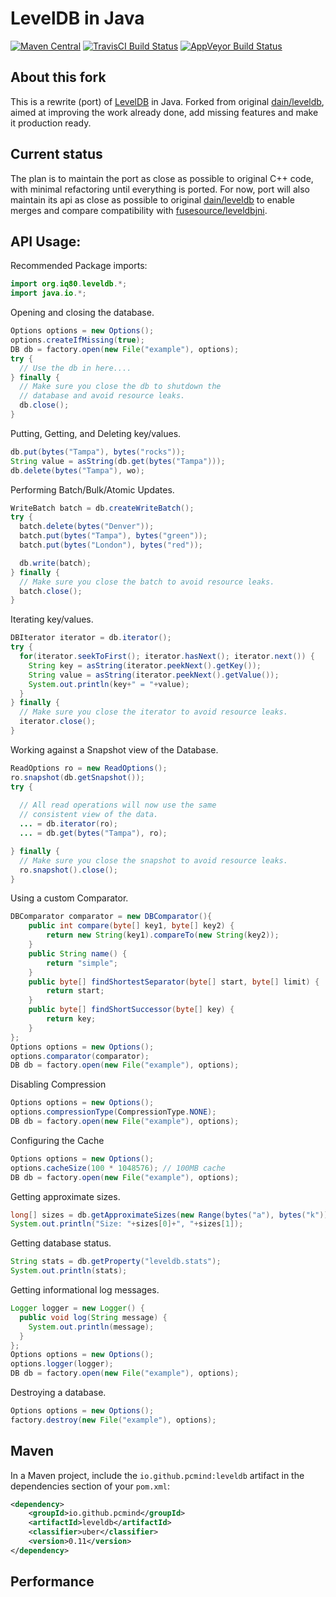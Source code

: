 # LevelDB in Java
[![Maven Central](https://maven-badges.herokuapp.com/maven-central/io.github.pcmind/leveldb/badge.svg)](https://maven-badges.herokuapp.com/maven-central/io.github.pcmind/leveldb)
[![TravisCI Build Status](https://travis-ci.org/pcmind/leveldb.svg?branch=master)](https://travis-ci.org/pcmind/leveldb)
[![AppVeyor Build Status](https://ci.appveyor.com/api/projects/status/kkiy4t9983gsy6bj/branch/master?svg=true)](https://ci.appveyor.com/project/pcmind/leveldb/branch/master)

## About this fork
This is a rewrite (port) of [LevelDB](https://github.com/google/leveldb) in
Java. Forked from original [dain/leveldb](https://github.com/dain/leveldb/), aimed at
improving the work already done, add missing features and make it production ready. 

## Current status

The plan is to maintain the port as close as possible to original C++ code, with minimal 
refactoring until everything is ported. For now, port will also maintain its api 
as close as possible to original [dain/leveldb](https://github.com/dain/leveldb/) 
to enable merges and compare compatibility with [fusesource/leveldbjni](https://github.com/fusesource/leveldbjni/).

## API Usage:

Recommended Package imports:

```java
import org.iq80.leveldb.*;
import java.io.*;
```

Opening and closing the database.

```java
Options options = new Options();
options.createIfMissing(true);
DB db = factory.open(new File("example"), options);
try {
  // Use the db in here....
} finally {
  // Make sure you close the db to shutdown the 
  // database and avoid resource leaks.
  db.close();
}
```

Putting, Getting, and Deleting key/values.

```java
db.put(bytes("Tampa"), bytes("rocks"));
String value = asString(db.get(bytes("Tampa")));
db.delete(bytes("Tampa"), wo);
```

Performing Batch/Bulk/Atomic Updates.

```java
WriteBatch batch = db.createWriteBatch();
try {
  batch.delete(bytes("Denver"));
  batch.put(bytes("Tampa"), bytes("green"));
  batch.put(bytes("London"), bytes("red"));

  db.write(batch);
} finally {
  // Make sure you close the batch to avoid resource leaks.
  batch.close();
}
```

Iterating key/values.

```java
DBIterator iterator = db.iterator();
try {
  for(iterator.seekToFirst(); iterator.hasNext(); iterator.next()) {
    String key = asString(iterator.peekNext().getKey());
    String value = asString(iterator.peekNext().getValue());
    System.out.println(key+" = "+value);
  }
} finally {
  // Make sure you close the iterator to avoid resource leaks.
  iterator.close();
}
```

Working against a Snapshot view of the Database.

```java
ReadOptions ro = new ReadOptions();
ro.snapshot(db.getSnapshot());
try {
  
  // All read operations will now use the same 
  // consistent view of the data.
  ... = db.iterator(ro);
  ... = db.get(bytes("Tampa"), ro);

} finally {
  // Make sure you close the snapshot to avoid resource leaks.
  ro.snapshot().close();
}
```

Using a custom Comparator.

```java
DBComparator comparator = new DBComparator(){
    public int compare(byte[] key1, byte[] key2) {
        return new String(key1).compareTo(new String(key2));
    }
    public String name() {
        return "simple";
    }
    public byte[] findShortestSeparator(byte[] start, byte[] limit) {
        return start;
    }
    public byte[] findShortSuccessor(byte[] key) {
        return key;
    }
};
Options options = new Options();
options.comparator(comparator);
DB db = factory.open(new File("example"), options);
```
    
Disabling Compression

```java
Options options = new Options();
options.compressionType(CompressionType.NONE);
DB db = factory.open(new File("example"), options);
```

Configuring the Cache

```java    
Options options = new Options();
options.cacheSize(100 * 1048576); // 100MB cache
DB db = factory.open(new File("example"), options);
```

Getting approximate sizes.

```java
long[] sizes = db.getApproximateSizes(new Range(bytes("a"), bytes("k")), new Range(bytes("k"), bytes("z")));
System.out.println("Size: "+sizes[0]+", "+sizes[1]);
```
    
Getting database status.

```java
String stats = db.getProperty("leveldb.stats");
System.out.println(stats);
```

Getting informational log messages.

```java
Logger logger = new Logger() {
  public void log(String message) {
    System.out.println(message);
  }
};
Options options = new Options();
options.logger(logger);
DB db = factory.open(new File("example"), options);
```

Destroying a database.

```java    
Options options = new Options();
factory.destroy(new File("example"), options);
```

## Maven
In a Maven project, include the `io.github.pcmind:leveldb` artifact in the dependencies section
of your `pom.xml`:
```xml
<dependency>
    <groupId>io.github.pcmind</groupId>
    <artifactId>leveldb</artifactId>
    <classifier>uber</classifier>
    <version>0.11</version>
</dependency>
```

## Performance
